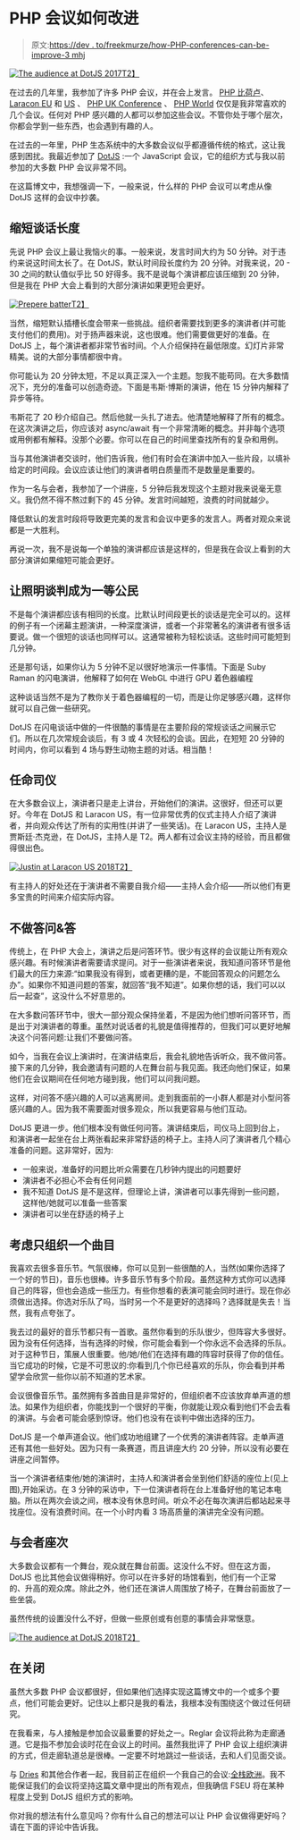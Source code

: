 # PHP 会议如何改进

> 原文:[https://dev . to/freekmurze/how-PHP-conferences-can-be-improve-3 mhj](https://dev.to/freekmurze/how-php-conferences-can-be-improved-3mhj)

[![The audience at DotJS 2017](../Images/ba016b22b28576b18c4b13647e1697d8.png)T2】](https://res.cloudinary.com/practicaldev/image/fetch/s--yLQAI0KS--/c_limit%2Cf_auto%2Cfl_progressive%2Cq_auto%2Cw_880/https://freek.dev/uploads/media/conferences/dotjs.png)

在过去的几年里，我参加了许多 PHP 会议，并在会上发言。 [PHP 比荷卢](https://conference.phpbenelux.eu)、 [Laracon EU](https://laracon.eu) 和 [US](http://laracon.us) 、 [PHP UK Conference](https://www.phpconference.co.uk) 、 [PHP World](https://world.phparch.com/) 仅仅是我非常喜欢的几个会议。任何对 PHP 感兴趣的人都可以参加这些会议。不管你处于哪个层次，你都会学到一些东西，也会遇到有趣的人。

在过去的一年里，PHP 生态系统中的大多数会议似乎都遵循传统的格式，这让我感到困扰。我最近参加了 [DotJS](https://www.dotjs.io/) :一个 JavaScript 会议，它的组织方式与我以前参加的大多数 PHP 会议非常不同。

在这篇博文中，我想强调一下，一般来说，什么样的 PHP 会议可以考虑从像 DotJS 这样的会议中抄袭。

## 缩短谈话长度

先说 PHP 会议上最让我恼火的事。一般来说，发言时间大约为 50 分钟。对于违约来说这时间太长了。在 DotJS，默认时间段长度约为 20 分钟。对我来说，20 - 30 之间的默认值似乎比 50 好得多。我不是说每个演讲都应该压缩到 20 分钟，但是我在 PHP 大会上看到的大部分演讲如果更短会更好。

[![Prepere batter](../Images/4930422bddbaf7aaecf6a1210ce4403a.png)T2】](https://res.cloudinary.com/practicaldev/image/fetch/s--OZEYulbn--/c_limit%2Cf_auto%2Cfl_progressive%2Cq_auto%2Cw_880/https://freek.dev/uploads/media/conferences/batman.jpg)

当然，缩短默认插槽长度会带来一些挑战。组织者需要找到更多的演讲者(并可能支付他们的费用)。对于扬声器来说，这也很难。他们需要做更好的准备。在 DotJS 上，每个演讲者都非常节省时间。个人介绍保持在最低限度。幻灯片非常精美。说的大部分事情都很中肯。

你可能认为 20 分钟太短，不足以真正深入一个主题。恕我不能苟同。在大多数情况下，充分的准备可以创造奇迹。下面是韦斯·博斯的演讲，他在 15 分钟内解释了异步等待。

韦斯花了 20 秒介绍自己。然后他就一头扎了进去。他清楚地解释了所有的概念。在这次演讲之后，你应该对 async/await 有一个非常清晰的概念。并非每个选项或用例都有解释。没那个必要。你可以在自己的时间里查找所有的复杂和用例。

当与其他演讲者交谈时，他们告诉我，他们有时会在演讲中加入一些片段，以填补给定的时间段。会议应该让他们的演讲者明白质量而不是数量是重要的。

作为一名与会者，我参加了一个讲座，5 分钟后我发现这个主题对我来说毫无意义。我仍然不得不熬过剩下的 45 分钟。发言时间越短，浪费的时间就越少。

降低默认的发言时段将导致更完美的发言和会议中更多的发言人。两者对观众来说都是一大胜利。

再说一次，我不是说每一个单独的演讲都应该是这样的，但是我在会议上看到的大部分演讲如果缩短可能会更好。

## 让照明谈判成为一等公民

不是每个演讲都应该有相同的长度。比默认时间段更长的谈话是完全可以的。这样的例子有一个闭幕主题演讲，一种深度演讲，或者一个非常著名的演讲者有很多话要说。做一个很短的谈话也同样可以。这通常被称为轻松谈话。这些时间可能短到几分钟。

还是那句话，如果你认为 5 分钟不足以很好地演示一件事情。下面是 Suby Raman 的闪电演讲，他解释了如何在 WebGL 中进行 GPU 着色器编程

这种谈话当然不是为了教你关于着色器编程的一切，而是让你足够感兴趣，这样你就可以自己做一些研究。

DotJS 在闪电谈话中做的一件很酷的事情是在主要阶段的常规谈话之间展示它们。所以在几次常规会谈后，有 3 或 4 次轻松的会谈。因此，在短短 20 分钟的时间内，你可以看到 4 场与野生动物主题的对话。相当酷！

## 任命司仪

在大多数会议上，演讲者只是走上讲台，开始他们的演讲。这很好，但还可以更好。今年在 DotJS 和 Laracon US，有一位非常优秀的仪式主持人介绍了演讲者，并向观众传达了所有的实用性(并讲了一些笑话)。在 Laracon US，主持人是贾斯廷·杰克逊，在 DotJS，主持人是 T2。两人都有过会议主持的经验，而且都做得很出色。

[![Justin at Laracon US 2018](../Images/64de37c556c67d83cad09b024aef3b1a.png)T2】](https://res.cloudinary.com/practicaldev/image/fetch/s--XExHtkB0--/c_limit%2Cf_auto%2Cfl_progressive%2Cq_auto%2Cw_880/https://freek.dev/uploads/media/conferences/justin.jpg)

有主持人的好处还在于演讲者不需要自我介绍——主持人会介绍——所以他们有更多宝贵的时间来介绍实际内容。

## 不做答问&答

传统上，在 PHP 大会上，演讲之后是问答环节。很少有这样的会议能让所有观众感兴趣。有时候演讲者需要请求提问。对于一些演讲者来说，我知道问答环节是他们最大的压力来源:“如果我没有得到，或者更糟的是，不能回答观众的问题怎么办”。如果你不知道问题的答案，就回答“我不知道”。如果你想的话，我们可以以后一起查”，这没什么不好意思的。

在大多数问答环节中，很大一部分观众保持坐着，不是因为他们想听问答环节，而是出于对演讲者的尊重。虽然对说话者的礼貌是值得推荐的，但我们可以更好地解决这个问答问题:让我们不要做问答。

如今，当我在会议上演讲时，在演讲结束后，我会礼貌地告诉听众，我不做问答。接下来的几分钟，我会邀请有问题的人在舞台前与我见面。我还向他们保证，如果他们在会议期间在任何地方碰到我，他们可以问我问题。

这样，对问答不感兴趣的人可以逃离房间。走到我面前的一小群人都是对小型问答感兴趣的人。因为我不需要面对很多观众，所以我更容易与他们互动。

DotJS 更进一步。他们根本没有做任何问答。演讲结束后，司仪马上回到台上，和演讲者一起坐在台上两张看起来非常舒适的椅子上。主持人问了演讲者几个精心准备的问题。这非常好，因为:

*   一般来说，准备好的问题比听众需要在几秒钟内提出的问题要好
*   演讲者不必担心不会有任何问题
*   我不知道 DotJS 是不是这样，但理论上讲，演讲者可以事先得到一些问题，这样他/她就可以准备一些答案
*   演讲者可以坐在舒适的椅子上

## 考虑只组织一个曲目

我喜欢去很多音乐节。气氛很棒，你可以见到一些很酷的人，当然(如果你选择了一个好的节日)，音乐也很棒。许多音乐节有多个阶段。虽然这种方式你可以选择自己的阵容，但也会造成一些压力。有些你想看的表演可能会同时进行。现在你必须做出选择。你选对乐队了吗，当时另一个不是更好的选择吗？选择就是失去！当然，我有点夸张了。

我去过的最好的音乐节都只有一首歌。虽然你看到的乐队很少，但阵容大多很好。因为没有任何选择，当有选择的时候，你可能会看到一个你永远不会选择的乐队。对于这种节日，策展人很重要。他/她/他们在选择有趣的阵容时获得了你的信任。当它成功的时候，它是不可思议的:你看到几个你已经喜欢的乐队，你会看到并希望学会欣赏一些你以前不知道的艺术家。

会议很像音乐节。虽然拥有多首曲目是非常好的，但组织者不应该放弃单声道的想法。如果作为组织者，你能找到一个很好的平衡，你就能让观众看到他们不会去看的演讲。与会者可能会感到惊讶。他们也没有在谈判中做出选择的压力。

DotJS 是一个单声道会议。他们成功地组建了一个优秀的演讲者阵容。走单声道还有其他一些好处。因为只有一条赛道，而且讲座大约 20 分钟，所以没有必要在讲座之间暂停。

当一个演讲者结束他/她的演讲时，主持人和演讲者会坐到他们舒适的座位上(见上图),开始采访。在 3 分钟的采访中，下一位演讲者将在台上准备好他的笔记本电脑。所以在两次会谈之间，根本没有休息时间。听众不必在每次演讲后都站起来寻找座位。没有浪费时间。在一个小时内看 3 场高质量的演讲完全没有问题。

## 与会者座次

大多数会议都有一个舞台，观众就在舞台前面。这没什么不好。但在这方面，DotJS 也比其他会议做得稍好。你可以在许多好的场馆看到，他们有一个正常的、升高的观众席。除此之外，他们还在演讲人周围放了椅子，在舞台前面放了一些坐袋。

虽然传统的设置没什么不好，但做一些原创或有创意的事情会非常惬意。

[![The audience at DotJS 2018](../Images/cb330fcbc84b15fe39c6bc036b6c9277.png)T2】](https://res.cloudinary.com/practicaldev/image/fetch/s--MPk5onXd--/c_limit%2Cf_auto%2Cfl_progressive%2Cq_auto%2Cw_880/https://freek.dev/uploads/media/conferences/dotjs2.jpg)

## 在关闭

虽然大多数 PHP 会议都很好，但如果他们选择实现这篇博文中的一个或多个要点，他们可能会更好。记住以上都只是我的看法，我根本没有围绕这个做过任何研究。

在我看来，与人接触是参加会议最重要的好处之一。Reglar 会议将此称为走廊通道。它是指不参加会谈时花在会议上的时间。虽然我批评了 PHP 会议上组织演讲的方式，但走廊轨道总是很棒。一定要不时地跳过一些谈话，去和人们见面交谈。

与 [Dries](https://twitter.com/driesvints) 和其他合作者一起，我目前正在组织一个我自己的会议:[全栈欧洲](https://fullstackeurope.com/)。我不能保证我们的会议将坚持这篇文章中提出的所有观点，但我确信 FSEU 将在某种程度上受到 DotJS 组织方式的影响。

你对我的想法有什么意见吗？你有什么自己的想法可以让 PHP 会议做得更好吗？请在下面的评论中告诉我。